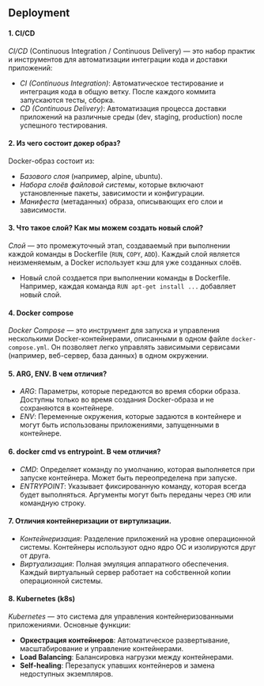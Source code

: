 ## Deployment

#### 1. CI/CD 
*CI/CD* (Continuous Integration / Continuous Delivery) — это набор практик и инструментов для автоматизации интеграции кода и доставки приложений:

- *CI (Continuous Integration)*: Автоматическое тестирование и интеграция кода в общую ветку. После каждого коммита запускаются тесты, сборка.
- *CD (Continuous Delivery)*: Автоматизация процесса доставки приложений на различные среды (dev, staging, production) после успешного тестирования.

#### 2. Из чего состоит докер образ?
Docker-образ состоит из:

- *Базового слоя* (например, alpine, ubuntu).
- *Набора слоёв файловой системы*, которые включают установленные пакеты, зависимости и конфигурации.
- *Манифеста* (метаданных) образа, описывающих его слои и зависимости.

#### 3. Что такое слой? Как мы можем создать новый слой?
*Слой* — это промежуточный этап, создаваемый при выполнении каждой команды в Dockerfile (`RUN`, `COPY`, `ADD`). Каждый слой является неизменяемым, а Docker использует кэш для уже созданных слоёв.

- Новый слой создается при выполнении команды в Dockerfile. Например, каждая команда `RUN apt-get install ...` добавляет новый слой.

#### 4. Docker compose
*Docker Compose* — это инструмент для запуска и управления несколькими Docker-контейнерами, описанными в одном файле `docker-compose.yml`. Он позволяет легко управлять зависимыми сервисами (например, веб-сервер, база данных) в одном окружении.

#### 5. ARG, ENV. В чем отличия?
- *ARG*: Параметры, которые передаются во время сборки образа. Доступны только во время создания Docker-образа и не сохраняются в контейнере.
- *ENV*: Переменные окружения, которые задаются в контейнере и могут быть использованы приложениями, запущенными в контейнере.

#### 6. docker cmd vs entrypoint. В чем отличия?
- *CMD*: Определяет команду по умолчанию, которая выполняется при запуске контейнера. Может быть переопределена при запуске.
- *ENTRYPOINT*: Указывает фиксированную команду, которая всегда будет выполняться. Аргументы могут быть переданы через `CMD` или командную строку.

#### 7. Отличия контейнеризации от виртулизации.
- *Контейнеризация*: Разделение приложений на уровне операционной системы. Контейнеры используют одно ядро ОС и изолируются друг от друга.
- *Виртуализация*: Полная эмуляция аппаратного обеспечения. Каждый виртуальный сервер работает на собственной копии операционной системы.

#### 8. Kubernetes (k8s)
*Kubernetes* — это система для управления контейнеризованными приложениями. Основные функции:

- **Оркестрация контейнеров**: Автоматическое развертывание, масштабирование и управление контейнерами.
- **Load Balancing**: Балансировка нагрузки между контейнерами.
- **Self-healing**: Перезапуск упавших контейнеров и замена недоступных экземпляров.